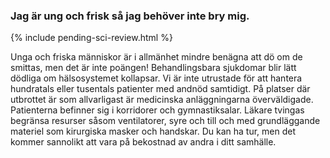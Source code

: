 ### Jag är ung och frisk så jag behöver inte bry mig. 

{% include pending-sci-review.html %}

Unga och friska människor är i allmänhet mindre benägna att dö om de smittas, men det är inte poängen! Behandlingsbara sjukdomar blir lätt dödliga om hälsosystemet kollapsar. Vi är inte utrustade för att hantera hundratals eller tusentals patienter med andnöd samtidigt. På platser där utbrottet är som allvarligast är medicinska anläggningarna överväldigade. Patienterna befinner sig i korridorer och gymnastiksalar. Läkare tvingas begränsa resurser såsom ventilatorer, syre och till och med grundläggande materiel som kirurgiska masker och handskar. Du kan ha tur, men det kommer sannolikt att vara på bekostnad av andra i ditt samhälle.
